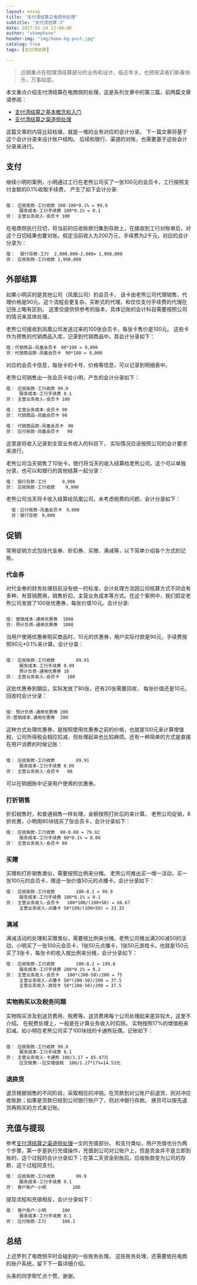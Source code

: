 ```yaml
---
layout: essay
title: "支付清结算之电商侧处理"
subtitle: "支付清结算-3"
date: 2017-01-24 12:00:00
author: "shamphone"
header-img: "img/home-bg-post.jpg"
catalog: true
tags: [支付清结算]

---
```


> 近期重点在梳理清结算部分的业务和设计。临近年关，也预祝读者们新春快乐，万事如意。

本文重点介绍支付清结算在电商侧的处理，这是系列文章中的第三篇，前两篇文章请参阅：

- [支付清结算之基本概念和入门](http://blog.lixf.cn/essay/2017/01/02/clearing-basic/)    
- [支付清结算之渠道侧处理](http://blog.lixf.cn/essay/2017/01/15/clearing-channel/)  

这篇文章的内容比较枯燥，就是一堆的业务对应的会计分录。 下一篇文章将基于这个会计分录来设计账户结构。 后续和银行、渠道的对账，也需要基于这些会计分录来进行。 

## 支付

继续小明的案例，小明通过工行在老熊公司买了一张100元的会员卡，工行按照支付金额的0.1%收取手续费， 产生了如下会计分录: 

```hbs

借： 应收账款-工行收款 100-100*0.1% = 99.9
     服务成本-工行手续费 100*0.1% = 0.1
贷： 主营业务收入-会员卡 100

```

在电商侧执行日切，将当前的应收账款归集到存款上，在接收到工行对账单后，对这个日切结果也要对账。假定当前收入为200万元，手续费为2千元，对应的会计分录为：

```hbs
借：  银行存款-工行  2,000,000-2,000= 1,998,000
贷： 应收账款-工行收款 1,998,000
```

## 外部结算

如果小明买的是其他公司（凤凰公司）的会员卡， 该卡由老熊公司代理销售，代理价格是90元。这个流程会更复杂。买断式的代理，和仅仅支付手续费的代理在记账上略有区别。 这里仅提供供参考的版本，具体记账的会计科目需要按照公司的情况来具体处理。  

老熊公司接收到凤凰公司发送过来的100张会员卡，每张卡售价是100元。 这些卡作为预售的代销商品入库，记录到代销商品中。其会计分录如下：  

```hbs
借：代销商品-凤凰会员卡　90*100 = 9,000
贷：代销商品款-凤凰会员卡　90*100 = 9,000
```

对应的会员卡信息，每张卡的卡号、价格等信息，可以记录到明细表中。

老熊公司销售出一张会员卡给小明，产生的会计分录如下：

```hbs
借： 应收账款-工行收款 99.9
     服务成本-工行手续费 0.1
贷： 主营业务收入-会员卡 100

借： 主营业务成本-会员卡 90
贷： 代销商品-凤凰会员卡 90

借： 代销商品款-凤凰会员卡　90
贷： 应付账款-凤凰会员卡	90

```

这里是将收入记录到主营业务收入的科目下， 实际情况应该按照公司的会计要求来进行。

老熊公司当天销售了10张卡，银行将当天的收入结算给老熊公司。这个可以单独分录，也可以和银行的其他结算一起分录：

```hbs
借： 银行存款-工行		9,990
贷： 应收账款-工行收款	9,990
```

老熊公司当天将卡收入结算给凤凰公司，未考虑税费的问题，会计分录如下：

```hbs
  借：应付账款-凤凰会员卡　9,000
  贷：银行存款　9,000
```

## 促销  

常用促销方式包括代金券、折扣券、买赠、满减等，以下简单介绍各个方式的记账。  

### 代金券

对代金券的财务处理目前没有统一的标准，会计处理方法因公司核算方式不同会有多种，有营销费用，销售折扣，主营业务成本等方式。在这个案例中，我们假定老熊公司发放了100张优惠券，每张价值10元。会计分录:  

```hbs

借: 营销成本-通用优惠券  1000
贷: 预计负债-通用优惠券  1000  

```

当用户使用优惠券购买商品时，10元的优惠券，用户实际付款是90元，手续费按照90元*0.1%来计算。会计分录：  

```hbs

借： 应收账款-工行收款		89.91
     服务成本-工行手续费	0.09
     预计负债-通用优惠券	10
贷： 主营业务收入-会员卡	100

```

这批优惠券到期后，实际发放了80张，还有20张需要回收， 每张价值还是10元， 回收时会计分录：  

```hbs

借: 预计负债-通用优惠券 200
贷:营销成本.通用优惠券  200

```

这种方式处理优惠券，是按照使用优惠券之前的价格，也就是100元来计算增值税，公司所得税会相应扣减，但处理起来也比较麻烦。还有一种简单的方式是直接在用户消费的时候记账：

```hbs

借： 应收账款-工行收款		89.91
     服务成本-工行手续费	0.09
贷： 主营业务收入-会员卡	90
```

可以在明细账中记录用户使用的优惠券。

### 打折销售

折扣销售时，和普通销售一样处理，金额按照打折后的来计算。 老熊公司促销，8折优惠，小明用80块钱买了张会员卡，会计分录如下：

```hbs
借： 应收账款-工行收款  80-0.08 = 79.92
     服务成本-工行手续费 80*0.1% = 0.08
贷： 主营业务收入-会员卡 80
```

### 买赠

买赠和打折销售类似，需要按照比例来分摊。 老熊公司推出买一增一活动，买一张100元的会员卡，赠送一张价值50元的点播卡。会计分录如下：

```hbs
借： 应收账款-工行收款		100-0.1 = 99.9
     服务成本-工行手续费	100*0.1% = 0.1
贷： 主营业务收入-会员卡	100*100/(100+50) = 66.67
     主营业务收入-点播卡	50*100/(100+50) = 33.33

```

### 满减

满减活动的处理和买赠类似，需要按比例来分摊。老熊公司推出满200减50的活动，小明买了一张100元会员卡，1张50元点播卡，1张50元游戏卡。也就是150元买了3张卡，每张卡的收入按比例来分摊，会计分录如下：

```hbs
借： 应收账款-工行收款		200-0.2 = 199.8
     服务成本-工行手续费	200*0.1% = 0.2
贷： 主营业务收入-会员卡	100*(200-50)/200 = 75
     主营业务收入-点播卡	50*(200-50)/200 = 37.5
     主营业务收入-游戏卡	50*(200-50)/200 = 37.5

```

### 实物购买以及税务问题

实物购买涉及到送货费用、税费等。送货费用每个公司处理起来差异较大，这里不介绍。 在税费处理上，一般是在计算业务收入时扣除。 实物按照17%的增值税来扣减。如小明在老熊公司买了100块钱的卡通熊玩偶，记账如下：  

```hbs

借： 应收账款-工行收款 99.9
     服务成本-工行手续费 0.1
贷： 主营业务收入-卡通熊 100/1.17 = 85.47元
     应交税费--应交增值税  100/1.17*17%=14.53元

```

### 退换货

退货根据销售的不同阶段，采取相应的冲销。在货款到对公账户前退货，则对冲应收账款；如果是货款已经到公司银行账户了，则对冲银行存款。 换货可以按先退货再购买的方式来记账。

## 充值与提现

参考[支付清结算之渠道侧处理](http://blog.lixf.cn/essay/2017/01/15/clearing-channel/)一文的充值部分。 和支付类似，用户充值也分为两个步骤，第一步是执行充值操作，充值到公司对公账户上，但是资金并不是立即到账的，这个过程的会计分录如下；在第二天资金到账后，应收账款变为公司的存款，这个过程同支付。

```hbs
借： 应收账款-工行收款		99.9
     服务成本-工行手续费	0.1
贷： 客户账户-小明			100
```

提现流程和充值相反，会计分录如下：

```hbs
借： 客户账户-小明		100
     服务成本-工行手续费 0.1
贷： 应付账款-工行		100.1
```

## 总结

上述罗列了电商侧平时会碰到的一些账务处理。 这些账务处理，还需要依托电商的账户系统，留下下一篇详细介绍。

头条的同学帮忙点个赞，谢谢。